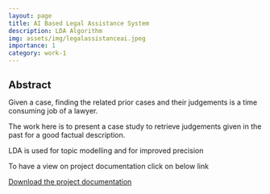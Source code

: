 ```yaml
---
layout: page
title: AI Based Legal Assistance System
description: LDA Algorithm
img: assets/img/legalassistanceai.jpeg
importance: 1
category: work-1
---
```


<h1 style="font-size:20px;">Abstract</h1>

   <p>Given a case, finding the related prior cases and their judgements is a time consuming job of a lawyer.</p>
  
  
  
   <p>The work here is to present a case study to retrieve judgements given in the past for a good factual description.</p>
  
  
  
   <p>LDA is used for topic modelling and for improved precision </p>
   
   
   
   <p>To have a view on project documentation click on below link</p>
 
 
<a href="https://github.com/sridhareguram/AI-Based-Law-assistance" download="project">Download the project documentation</a>































